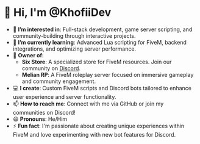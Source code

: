 # 👋 Hi, I'm @KhofiiDev

- 👀 **I’m interested in**: Full-stack development, game server scripting, and community-building through interactive projects.
- 🌱 **I’m currently learning**: Advanced Lua scripting for FiveM, backend integrations, and optimizing server performance.
- 💼 **Owner of**:
  - **Six Store**: A specialized store for FiveM resources. Join our community on [Discord](https://discord.gg/ZAMvyqEPJF).
  - **Melian RP**: A FiveM roleplay server focused on immersive gameplay and community engagement.
- 💻 **I create**: Custom FiveM scripts and Discord bots tailored to enhance user experience and server functionality.
- 📫 **How to reach me**: Connect with me via GitHub or join my communities on Discord!
- 😄 **Pronouns**: He/Him
- ⚡ **Fun fact**: I'm passionate about creating unique experiences within FiveM and love experimenting with new bot features for Discord.

<!---
KhofiiDev/KhofiiDev is a ✨ special ✨ repository because its `README.md` (this file) appears on your GitHub profile.
You can click the Preview link to take a look at your changes.
--->
